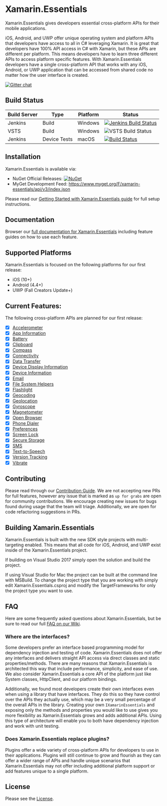 # Xamarin.Essentials

Xamarin.Essentials gives developers essential cross-platform APIs for their mobile applications. 

iOS, Android, and UWP offer unique operating system and platform APIs that developers have access to all in C# leveraging Xamarin. It is great that developers have 100% API access in C# with Xamarin, but these APIs are different per platform. This means developers have to learn three different APIs to access platform specific features. With Xamarin.Essentials developers have a single cross-platform API that works with any iOS, Android, or UWP application that can be accessed from shared code no matter how the user interface is created.

[![Gitter chat](https://badges.gitter.im/gitterHQ/gitter.png)](https://gitter.im/xamarin/Essentials)

## Build Status

| Build Server | Type         | Platform | Status                                                                                                                                                                                 |
|--------------|--------------|----------|----------------------------------------------------------------------------------------------------------------------------------------------------------------------------------------|
| Jenkins      | Build        | Windows  | [![Jenkins Build Status](https://jenkins.mono-project.com/buildStatus/icon?job=Components-Essentials)](https://jenkins.mono-project.com/view/Components/job/Components-Essentials/)        |
| VSTS         | Build        | Windows  | ![VSTS Build Status](https://devdiv.visualstudio.com/_apis/public/build/definitions/0bdbc590-a062-4c3f-b0f6-9383f67865ee/8538/badge)                                                   |
| Jenkins      | Device Tests | macOS    | [![Build Status](https://jenkins.mono-project.com/buildStatus/icon?job=Components-Essentials-DeviceTests-Mac)](https://jenkins.mono-project.com/job/Components-Essentials-DeviceTests-Mac) |

## Installation
Xamarin.Essentials is available via:
* NuGet Official Releases: [![NuGet](https://img.shields.io/nuget/vpre/Xamarin.Essentials.svg?label=NuGet)](https://www.nuget.org/packages/Xamarin.Essentials)
* MyGet Development Feed: https://www.myget.org/F/xamarin-essentials/api/v3/index.json

Please read our [Getting Started with Xamarin.Essentials guide](https://docs.microsoft.com/xamarin/essentials/get-started) for full setup instructions.

## Documentation

Browser our [full documentation for Xamarin.Essentials](https://docs.microsoft.com/xamarin/essentials) including feature guides on how to use each feature.

## Supported Platforms
Xamarin.Essentials is focused on the following platforms for our first release:
 - iOS (10+)
 - Android (4.4+)
 - UWP (Fall Creators Update+)

## Current Features:
The following cross-platform APIs are planned for our first release:
 - [x] [Accelerometer](https://docs.microsoft.com/xamarin/essentials/accelerometer)
 - [X] [App Information](https://docs.microsoft.com/xamarin/essentials/app-information)
 - [x] [Battery](https://docs.microsoft.com/xamarin/essentials/battery)
 - [x] [Clipboard](https://docs.microsoft.com/xamarin/essentials/clipboard)
 - [x] [Compass](https://docs.microsoft.com/xamarin/essentials/compass)
 - [x] [Connectivity](https://docs.microsoft.com/xamarin/essentials/connectivity)
 - [x] [Data Transfer](https://docs.microsoft.com/xamarin/essentials/data-transfer)
 - [x] [Device Display Information](https://docs.microsoft.com/en-us/xamarin/essentials/device-display)
 - [x] [Device Information](https://docs.microsoft.com/xamarin/essentials/device-information)
 - [x] [Email](https://docs.microsoft.com/xamarin/essentials/email)
 - [x] [File System Helpers](https://docs.microsoft.com/xamarin/essentials/file-system-helpers)
 - [x] [Flashlight](https://docs.microsoft.com/xamarin/essentials/flashlight)
 - [x] [Geocoding](https://docs.microsoft.com/xamarin/essentials/geocoding)
 - [x] [Geolocation](https://docs.microsoft.com/xamarin/essentials/geolocation)
 - [x] [Gyroscope](https://docs.microsoft.com/xamarin/essentials/gyroscope)
 - [x] [Magnetometer](https://docs.microsoft.com/xamarin/essentials/magnetometer)
 - [x] [Open Browser](https://docs.microsoft.com/xamarin/essentials/open-browser)
 - [x] [Phone Dialer](https://docs.microsoft.com/xamarin/essentials/phone-dialer)
 - [x] [Preferences](https://docs.microsoft.com/xamarin/essentials/preferences)
 - [x] [Screen Lock](https://docs.microsoft.com/xamarin/essentials/screen-lock)
 - [x] [Secure Storage](https://docs.microsoft.com/xamarin/essentials/secure-storage)
 - [x] [SMS](https://docs.microsoft.com/xamarin/essentials/sms)
 - [x] [Text-to-Speech](https://docs.microsoft.com/xamarin/essentials/text-to-speech)
 - [x] [Version Tracking](https://docs.microsoft.com/xamarin/essentials/version-tracking)
 - [x] [Vibrate](https://docs.microsoft.com/xamarin/essentials/vibrate)
 
## Contributing
Please read through our [Contribution Guide](CONTRIBUTING.md). We are not accepting new PRs for full features, however any issue that is marked as `up for grabs` are open for community contributions. We encourage creating new issues for bugs found during usage that the team will triage. Additionally, we are open for code refactoring suggestions in PRs.

## Building Xamarin.Essentials
Xamarin.Essentials is built with the new SDK style projects with multi-targeting enabled. This means that all code for iOS, Android, and UWP exist inside of the Xamarin.Essentials project. 

If building on Visual Studio 2017 simply open the solution and build the project. 

If using Visual Studio for Mac the project can be built at the command line with MSBuild. To change the project type that you are working with simply edit Xamarin.Essentials.csproj and modify the TargetFrameworks for only the project type you want to use.

## FAQ
Here are some frequently asked questions about Xamarin.Essentials, but be sure to read our full [FAQ on our Wiki](https://github.com/xamarin/Essentials/wiki#feature-faq).

### Where are the interfaces?
Some developers prefer an interface based programming model for dependency injection and testing of code. Xamarin.Essentials does not offer any interfaces and delivers straight API access via direct classes and static properties/methods. There are many reasons that Xamarin.Essentials is architected this way that include performance, simplicity, and ease of use. We also consider Xamarin.Essentials a core API of the platform just like System classes, HttpClient, and our platform bindings. 

Additionally, we found most developers create their own interfaces even when using a library that have interfaces. They do this so they have control over the APIs they actually use, which may be a very small percentage of the overall APIs in the library. Creating your own `IXamarinEssentials` and exposing only the methods and properties you would like to use gives you more flexibility as Xamarin.Essentials grows and adds additional APIs. Using this type of architecture will enable you to both have dependency injection and work with unit testing.


### Does Xamarin.Essentials replace plugins?
Plugins offer a wide variety of cross-platform APIs for developers to use in their applications. Plugins will still continue to grow and flourish as they can offer a wider range of APIs and handle unique scenarios that Xamarin.Essentials may not offer including additional platform support or add features unique to a single platform.

## License
Please see the [License](LICENSE).
